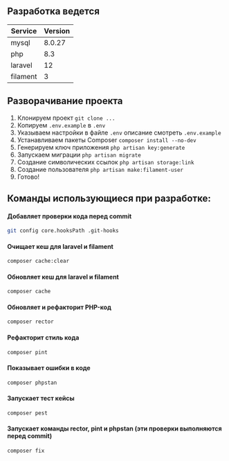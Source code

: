 ## Разработка ведется

| Service  | Version |
|----------|---------|
| mysql    | 8.0.27  |
| php      | 8.3     |
| laravel  | 12      |
| filament | 3       |

## Разворачивание проекта

1. Клонируем проект `git clone ...`
2. Копируем `.env.example` в `.env`
3. Указываем настройки в файле `.env` описание смотреть `.env.example`
4. Устанавливаем пакеты Composer `composer install --no-dev`
5. Генерируем ключ приложения `php artisan key:generate`
6. Запускаем миграции `php artisan migrate`
7. Создание символических ссылок `php artisan storage:link`
8. Создание пользователя `php artisan make:filament-user`
9. Готово!

## Команды использующиеся при разработке:

#### Добавляет проверки кода перед commit
```bash
git config core.hooksPath .git-hooks
```

#### Очищает кеш для laravel и filament
```bash
composer cache:clear
```

#### Обновляет кеш для laravel и filament
```bash
composer cache
```

#### Обновляет и рефакторит PHP-код
```bash
composer rector
```

#### Рефакторит стиль кода
```bash
composer pint
```

#### Показывает ошибки в коде
```bash
composer phpstan
```

#### Запускает тест кейсы
```bash
composer pest
```

#### Запускает команды rector, pint и phpstan (эти проверки выполняются перед commit)
```bash
composer fix
```
